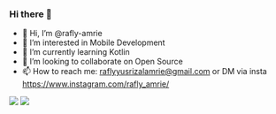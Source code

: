 ### Hi there 👋

<!-- **rafly-amrie/rafly-amrie** is a ✨ _special_ ✨ repository because its `README.md` (this file) appears on your GitHub profile. -->

<!-- Here are some ideas to get you started: -->

- 👋 Hi, I’m @rafly-amrie
- 👀 I’m interested in Mobile Development
- 🌱 I’m currently learning Kotlin
- 💞️ I’m looking to collaborate on Open Source
- 📫 How to reach me: raflyyusrizalamrie@gmail.com or DM via insta https://www.instagram.com/rafly_amrie/
<!-- - 👯 I’m looking to collaborate on ... -->
<!-- - 🤔 I’m looking for help with ... -->
<!-- - 💬 Ask me about ... -->
<!-- - 😄 Pronouns: ... -->
<!-- - ⚡ Fun fact: ... -->

<div style="align-center">
  <img src="https://github-readme-stats.vercel.app/api/top-langs/?username=rafly-amrie&show_icons=true&locale=en&layout=compact&theme=dark" style="align-center">
  </img>
  <img src="https://github-readme-streak-stats.herokuapp.com/?user=rafly-amrie&theme=dark" style="align-center">
  </img>
</div>

<div>
  
</div>
